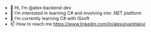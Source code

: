 - 👋 Hi, I’m @alex-backend-dev 
- 👀 I’m interested in learning C# and involving into .NET platform
- 🌱 I’m currently learning C# with ISsoft
- 📫 How to reach me https://www.linkedin.com/in/alexulyanitskiy/
